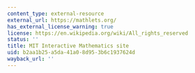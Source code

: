 ```yaml
---
content_type: external-resource
external_url: https://mathlets.org/
has_external_license_warning: true
license: https://en.wikipedia.org/wiki/All_rights_reserved
status: ''
title: MIT Interactive Mathematics site
uid: b2aa1b25-a5da-41a0-8d95-3b6c1937624d
wayback_url: ''
---
```


